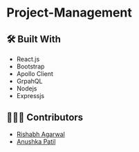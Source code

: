 # Project-Management

## 🛠️ Built With
- React.js
- Bootstrap
- Apollo Client
- GrpahQL
- Nodejs
- Expressjs



## 🙋🏻‍♂️ Contributors
* [Rishabh Agarwal](https://github.com/Rishabhco)
* [Anushka Patil](https://github.com/anushkapatil18)